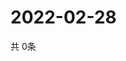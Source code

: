 # 2022-02-28
  共 0条

  <!-- BEGIN -->
  <!-- 最后更新时间Mon Feb 28 2022 06:07:49 GMT+0000 (Coordinated Universal Time) -->
  
  <!-- END -->
  
  